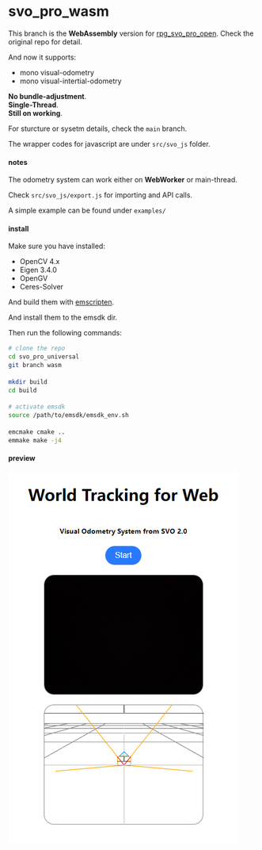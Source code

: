 # svo_pro_wasm

This branch is the **WebAssembly** version for [rpg_svo_pro_open](https://github.com/uzh-rpg/rpg_svo_pro_open). Check the original repo for detail.

And now it supports:
- mono visual-odometry
- mono visual-intertial-odometry

**No bundle-adjustment**.  
**Single-Thread**.  
**Still on working**.

For sturcture or sysetm details, check the `main` branch.

The wrapper codes for javascript are under `src/svo_js` folder.

#### notes
The odometry system can work either on **WebWorker** or main-thread.

Check `src/svo_js/export.js` for importing and API calls.

A simple example can be found under `examples/`
  

#### install
Make sure you have installed:
- OpenCV 4.x
- Eigen 3.4.0
- OpenGV
- Ceres-Solver

And build them with [emscripten](https://emscripten.org/).

And install them to the emsdk dir.

Then run the following commands:
```sh
# clone the repo
cd svo_pro_universal
git branch wasm

mkdir build
cd build

# activate emsdk
source /path/to/emsdk/emsdk_env.sh

emcmake cmake ..
emmake make -j4
```

#### preview
![preview-euroc](doc/preview.png)